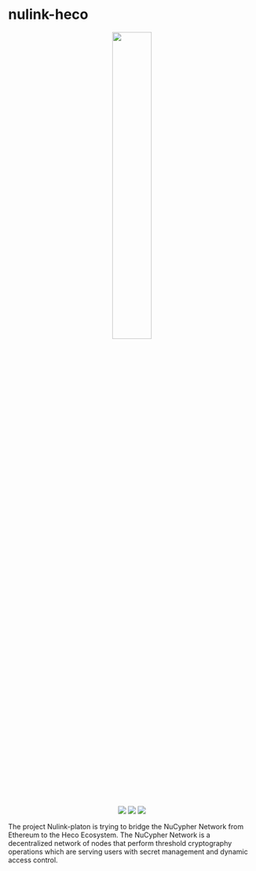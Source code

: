 # nulink-heco

<p align="center">
  <a href="https://www.nulink.org/"><img src="https://github.com/NuLink-network/nulink/blob/94c5538a5fdc25e7d4391f4f2e4af60b3c480fc1/logo/nulink-bg-1.png" width=40%  /></a>
</p>

<p align="center">
  <a href="https://github.com/NuLink-network"><img src="https://img.shields.io/badge/Playground-NuLink_Network-brightgreen?logo=Parity%20Substrate" /></a>
  <a href="http://nulink.org/"><img src="https://img.shields.io/badge/made%20by-NuLink%20Foundation-blue.svg?style=flat-square" /></a>
  <a href="https://github.com/NuLink-network/nulink-heco"><img src="https://img.shields.io/badge/project-Nulink_Heco-yellow.svg?style=flat-square" /></a>
</p>


The project Nulink-platon is trying to bridge the NuCypher Network from Ethereum to the Heco Ecosystem. The NuCypher Network is a decentralized network of nodes that perform threshold cryptography operations which are serving users with secret management and dynamic access control.
